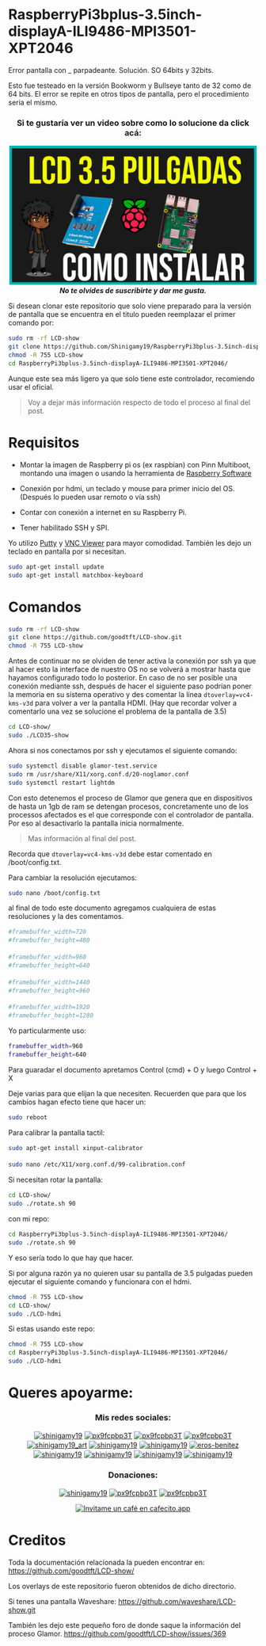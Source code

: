 # RaspberryPi3bplus-3.5inch-displayA-ILI9486-MPI3501-XPT2046
Error pantalla con _ parpadeante. Solución. SO 64bits y 32bits.

Esto fue testeado en la versión Bookworm y Bullseye tanto de 32 como de 64 bits.
El error se repite en otros tipos de pantalla, pero el procedimiento seria el mismo.

<div align="center">

<h3>Si te gustaría ver un video sobre como lo solucione da click acá:</h3>

<a href="https://www.youtube.com/playlist?list=PLALOGywm7ZvKogWQI3DMRurd-eRrUEfHb"><img alt="Tutorial" src="Raspberry.png" width="500" /></a>
<br>
***No te olvides de suscribirte y dar me gusta.***

</div>

Si desean clonar este repositorio que solo viene preparado para la versión de pantalla que se encuentra en el titulo pueden reemplazar el primer comando por:

```bash
sudo rm -rf LCD-show
git clone https://github.com/Shinigamy19/RaspberryPi3bplus-3.5inch-displayA-ILI9486-MPI3501-XPT2046
chmod -R 755 LCD-show
cd RaspberryPi3bplus-3.5inch-displayA-ILI9486-MPI3501-XPT2046/
```

Aunque este sea más ligero ya que solo tiene este controlador, recomiendo usar el oficial.

> Voy a dejar más información respecto de todo el proceso al final del post.

# Requisitos

- Montar la imagen de Raspberry pi os (ex raspbian) con Pinn Multiboot, montando una imagen o usando la herramienta de <a href="https://www.raspberrypi.com/software/">Raspberry Software</a> 

- Conexión por hdmi, un teclado y mouse para primer inicio del OS. (Después lo pueden usar remoto o vía ssh)

- Contar con conexión a internet en su Raspberry Pi.

- Tener habilitado SSH y SPI.

Yo utilizo <a href="https://www.putty.org/">Putty</a> y <a href="https://www.realvnc.com/es/connect/download/viewer/">VNC Viewer</a> para mayor comodidad.
También les dejo un teclado en pantalla por si necesitan.

```bash
sudo apt-get install update
sudo apt-get install matchbox-keyboard
```

# Comandos

```bash
sudo rm -rf LCD-show
git clone https://github.com/goodtft/LCD-show.git
chmod -R 755 LCD-show
```

Antes de continuar no se olviden de tener activa la conexión por ssh ya que al hacer esto la interface de nuestro OS no se volverá a mostrar hasta que hayamos configurado todo lo posterior.
En caso de no ser posible una conexión mediante ssh, después de hacer el siguiente paso podrían poner la memoria en su sistema operativo y des comentar la línea `dtoverlay=vc4-kms-v3d` para volver a ver la pantalla HDMI. (Hay que recordar volver a comentarlo una vez se solucione el problema de la pantalla de 3.5)

```bash
cd LCD-show/
sudo ./LCD35-show
```

Ahora si nos conectamos por ssh y ejecutamos el siguiente comando:

```bash
sudo systemctl disable glamor-test.service
sudo rm /usr/share/X11/xorg.conf.d/20-noglamor.conf
sudo systemctl restart lightdm
```

Con esto detenemos el proceso de Glamor que genera que en dispositivos de hasta un 1gb de ram se detengan procesos, concretamente uno de los processos afectados es el que corresponde con el controlador de pantalla. Por eso al desactivarlo la pantalla inicia normalmente.
> Mas información al final del post.

Recorda que `dtoverlay=vc4-kms-v3d` debe estar comentado en /boot/config.txt.

Para cambiar la resolución ejecutamos:

```bash
sudo nano /boot/config.txt
```

al final de todo este documento agregamos cualquiera de estas resoluciones y la des comentamos.

```bash
#framebuffer_width=720
#framebuffer_height=480

#framebuffer_width=960
#framebuffer_height=640

#framebuffer_width=1440
#framebuffer_height=960

#framebuffer_width=1920
#framebuffer_height=1280
```

Yo particularmente uso:

```bash
framebuffer_width=960
framebuffer_height=640
```

Para guaradar el documento apretamos Control (cmd) + O y luego Control + X

Deje varias para que elijan la que necesiten.
Recuerden que para que los cambios hagan efecto tiene que hacer un:

```bash
sudo reboot
```

Para calibrar la pantalla tactil:

```bash
sudo apt-get install xinput-calibrator 

sudo nano /etc/X11/xorg.conf.d/99-calibration.conf
```

Si necesitan rotar la pantalla:

```bash
cd LCD-show/
sudo ./rotate.sh 90
```

con mi repo:

```bash
cd RaspberryPi3bplus-3.5inch-displayA-ILI9486-MPI3501-XPT2046/
sudo ./rotate.sh 90
```

Y eso sería todo lo que hay que hacer.

Si por alguna razón ya no quieren usar su pantalla de 3.5 pulgadas pueden ejecutar el siguiente comando y funcionara con el hdmi.

```bash
chmod -R 755 LCD-show
cd LCD-show/
sudo ./LCD-hdmi
```

Si estas usando este repo:
```bash
chmod -R 755 LCD-show
cd RaspberryPi3bplus-3.5inch-displayA-ILI9486-MPI3501-XPT2046/
sudo ./LCD-hdmi
```

# Queres apoyarme:

<h3 align="center">Mis redes sociales:</h3>
<p align="center">
<a href="https://www.youtube.com/c/shinigamy19" target="blank"><img align="center" src="https://raw.githubusercontent.com/rahuldkjain/github-profile-readme-generator/master/src/images/icons/Social/youtube.svg" alt="shinigamy19" height="35" width="35" title="Mi canal de Youtube" /></a>
<a href="https://twitch.tv/shinigamy_19" target="blank"><img align="center" src="https://img.icons8.com/external-justicon-flat-justicon/64/external-twitch-social-media-justicon-flat-justicon.png" alt="px9fcpbp3T" height="30" width="30" title="Mi canal de Twitch"/></a>
<a href="https://kick.com/shinigamy19" target="blank"><img align="center" src="https://img.freepik.com/premium-vector/kick-logo-vector-download-kick-streaming-icon-logo-vector-eps_691560-10814.jpg" alt="px9fcpbp3T" height="30" width="30" title="Mi canal de Kick"/></a>
<a href="https://discord.gg/px9fcpbp3T" target="blank"><img align="center" src="https://images-eds-ssl.xboxlive.com/image?url=Q_rwcVSTCIytJ0KOzcjWTYl.n38D8jlKWXJx7NRJmQKBAEDCgtTAQ0JS02UoaiwRCHTTX1RAopljdoYpOaNfVf5nBNvbwGfyR5n4DAs0DsOwxSO9puiT_GgKqinHT8HsW8VYeiiuU1IG3jY69EhnsQ--&format=source&w=120" alt="px9fcpbp3T" title="Mi Server de Discord" height="30" width="30" style="border-radius: 4px 4px 4px 4px"  /></a>
<a href="https://instagram.com/shinigamy19_art" target="blank"><img align="center" src="https://upload.wikimedia.org/wikipedia/commons/thumb/e/e7/Instagram_logo_2016.svg/2048px-Instagram_logo_2016.svg.png" alt="shinigamy19_art" title="Mi instagram de Artista" height="30" width="30" /></a>
<a href="https://instagram.com/shinigamy19" target="blank"><img align="center" src="https://upload.wikimedia.org/wikipedia/commons/thumb/e/e7/Instagram_logo_2016.svg/2048px-Instagram_logo_2016.svg.png" title="Mi Intagram Personal" alt="shinigamy19" height="30" width="30" /></a>
<a href="https://www.tiktok.com/@shinigamy_19" target="blank"><img align="center" src="https://cdn.pixabay.com/photo/2021/01/30/06/42/tiktok-5962992_1280.png" alt="shinigamy19" title="Mi Tiktok" height="30" width="30" style="border-radius: 4px 4px 4px 4px" /></a>
<a href="https://linkedin.com/in/eros-benitez" target="blank"><img align="center" src="https://upload.wikimedia.org/wikipedia/commons/thumb/c/ca/LinkedIn_logo_initials.png/640px-LinkedIn_logo_initials.png" alt="eros-benitez" title="Mi LinkedIn" height="30" width="30" style="border-radius: 4px 4px 4px 4px" /></a>
<a href="https://www.behance.net/shinigamy19" target="blank"><img align="center" src="https://raw.githubusercontent.com/rahuldkjain/github-profile-readme-generator/master/src/images/icons/Social/behance.svg" alt="shinigamy19" title="Mi Behance" height="30" width="30" /></a>
<a href="https://shinigamy19.itch.io/" target="blank"><img align="center" src="https://static.itch.io/images/app-icon.svg" alt="shinigamy19" title="Mi perfil de Itch" height="30" width="30" style="border-radius: 4px 4px 4px 4px" /></a>
<a href="https://fb.com/shinigamy19" target="blank"><img align="center" src="https://raw.githubusercontent.com/rahuldkjain/github-profile-readme-generator/master/src/images/icons/Social/facebook.svg" alt="shinigamy19" title="Mi facebook" height="30" width="30" /></a>
<a href="mailto:erosbenitezd@gmail.com" target="blank"><img align="center" src="https://upload.wikimedia.org/wikipedia/commons/thumb/8/8c/Gmail_Icon_%282013-2020%29.svg/2560px-Gmail_Icon_%282013-2020%29.svg.png" alt="shinigamy19" title="Mi Mail" height="30" width="35" /></a>
</p>

<div>
<h3 align="center">Donaciones:</h3>
<p align="center">
<a href="https://ceneka.net/mp/d/shinigamy19" target="blank"><img align="center" src="https://seeklogo.com/images/M/mercado-pago-logo-52B7182205-seeklogo.com.png?v=638388567080000000" alt="shinigamy19" height="35" width="35" title="Donaciones Por Mercado Pago" /></a>
<a href="https://www.paypal.me/shinigamy19" target="blank"><img align="center" src="https://upload.wikimedia.org/wikipedia/commons/a/a4/Paypal_2014_logo.png" alt="px9fcpbp3T" height="30" width="30" title="Donaciones Por PayPal"/></a>
<a href="https://www.patreon.com/shinigamy19" target="blank"><img align="center" src="https://cdn.icon-icons.com/icons2/2429/PNG/512/patreon_logo_icon_147253.png" alt="px9fcpbp3T" height="30" width="30" title="Donaciones Por Patreon"/></a>

</p>
<p align="center">
<a href='https://cafecito.app/shinigamy19' rel='noopener' target='_blank'><img srcset='https://cdn.cafecito.app/imgs/buttons/button_6.png 1x, https://cdn.cafecito.app/imgs/buttons/button_6_2x.png 2x, https://cdn.cafecito.app/imgs/buttons/button_6_3.75x.png 3.75x' src='https://cdn.cafecito.app/imgs/buttons/button_6.png' alt='Invitame un café en cafecito.app' title="Donaciones Por Cafecito"/></a></p>
</div>

# Creditos

Toda la documentación relacionada la pueden encontrar en:
https://github.com/goodtft/LCD-show/

Los overlays de este repositorio fueron obtenidos de dicho directorio.

Si tenes una pantalla Waveshare:
https://github.com/waveshare/LCD-show.git

También les dejo este pequeño foro de donde saque la información del proceso Glamor.
https://github.com/goodtft/LCD-show/issues/369


